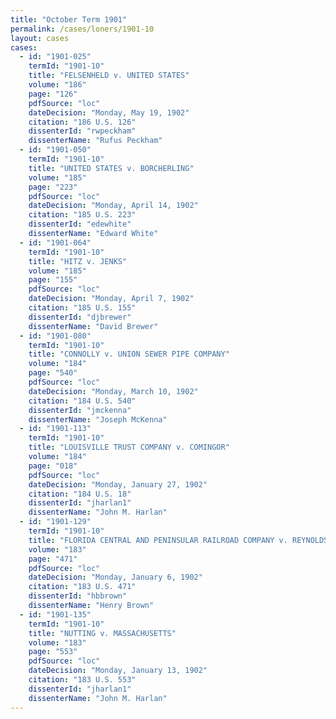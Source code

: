 ```yaml
---
title: "October Term 1901"
permalink: /cases/loners/1901-10
layout: cases
cases:
  - id: "1901-025"
    termId: "1901-10"
    title: "FELSENHELD v. UNITED STATES"
    volume: "186"
    page: "126"
    pdfSource: "loc"
    dateDecision: "Monday, May 19, 1902"
    citation: "186 U.S. 126"
    dissenterId: "rwpeckham"
    dissenterName: "Rufus Peckham"
  - id: "1901-050"
    termId: "1901-10"
    title: "UNITED STATES v. BORCHERLING"
    volume: "185"
    page: "223"
    pdfSource: "loc"
    dateDecision: "Monday, April 14, 1902"
    citation: "185 U.S. 223"
    dissenterId: "edewhite"
    dissenterName: "Edward White"
  - id: "1901-064"
    termId: "1901-10"
    title: "HITZ v. JENKS"
    volume: "185"
    page: "155"
    pdfSource: "loc"
    dateDecision: "Monday, April 7, 1902"
    citation: "185 U.S. 155"
    dissenterId: "djbrewer"
    dissenterName: "David Brewer"
  - id: "1901-080"
    termId: "1901-10"
    title: "CONNOLLY v. UNION SEWER PIPE COMPANY"
    volume: "184"
    page: "540"
    pdfSource: "loc"
    dateDecision: "Monday, March 10, 1902"
    citation: "184 U.S. 540"
    dissenterId: "jmckenna"
    dissenterName: "Joseph McKenna"
  - id: "1901-113"
    termId: "1901-10"
    title: "LOUISVILLE TRUST COMPANY v. COMINGOR"
    volume: "184"
    page: "018"
    pdfSource: "loc"
    dateDecision: "Monday, January 27, 1902"
    citation: "184 U.S. 18"
    dissenterId: "jharlan1"
    dissenterName: "John M. Harlan"
  - id: "1901-129"
    termId: "1901-10"
    title: "FLORIDA CENTRAL AND PENINSULAR RAILROAD COMPANY v. REYNOLDS"
    volume: "183"
    page: "471"
    pdfSource: "loc"
    dateDecision: "Monday, January 6, 1902"
    citation: "183 U.S. 471"
    dissenterId: "hbbrown"
    dissenterName: "Henry Brown"
  - id: "1901-135"
    termId: "1901-10"
    title: "NUTTING v. MASSACHUSETTS"
    volume: "183"
    page: "553"
    pdfSource: "loc"
    dateDecision: "Monday, January 13, 1902"
    citation: "183 U.S. 553"
    dissenterId: "jharlan1"
    dissenterName: "John M. Harlan"
---
```

